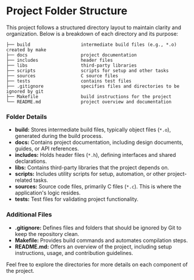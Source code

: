 # Project Folder Structure

This project follows a structured directory layout to maintain clarity and organization. Below is a breakdown of each directory and its purpose:

```
├── build                   intermediate build files (e.g., *.o) created by make
├── docs                    project documentation
├── includes                header files
├── libs                    third-party libraries
├── scripts                 scripts for setup and other tasks
├── sources                 C source files
├── tests                   contains test files
├── .gitignore              specifies files and directories to be ignored by git
├── Makefile                build instructions for the project
└── README.md               project overview and documentation
```

### Folder Details
- **build:** Stores intermediate build files, typically object files (`*.o`), generated during the build process.
- **docs:** Contains project documentation, including design documents, guides, or API references.
- **includes:** Holds header files (`*.h`), defining interfaces and shared declarations.
- **libs:** Contains third-party libraries that the project depends on.
- **scripts:** Includes utility scripts for setup, automation, or other project-related tasks.
- **sources:** Source code files, primarily C files (`*.c`). This is where the application's logic resides.
- **tests:** Test files for validating project functionality.

### Additional Files
- **.gitignore:** Defines files and folders that should be ignored by Git to keep the repository clean.
- **Makefile:** Provides build commands and automates compilation steps.
- **README.md:** Offers an overview of the project, including setup instructions, usage, and contribution guidelines.

Feel free to explore the directories for more details on each component of the project.


